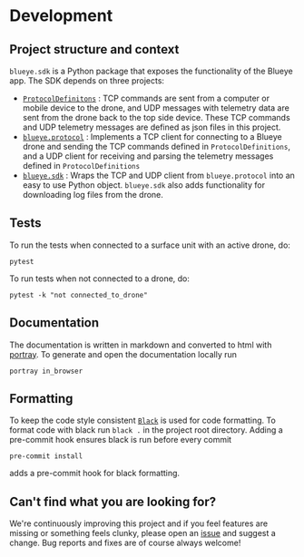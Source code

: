 # Development

## Project structure and context
`blueye.sdk` is a Python package that exposes the functionality of the Blueye app.
The SDK depends on three projects:

* [`ProtocolDefinitons`](https://github.com/BluEye-Robotics/ProtocolDefinitions) : TCP commands are sent from a computer or mobile device to the drone, and UDP messages with telemetry data are sent from the drone back to the top side device. These TCP commands and UDP telemetry messages are defined as json files in this project.
* [`blueye.protocol`](https://github.com/BluEye-Robotics/blueye.protocol) : Implements a TCP client for connecting to a Blueye drone and sending the TCP commands defined in `ProtocolDefinitions`, and a UDP client for receiving and parsing the telemetry messages defined in `ProtocolDefinitions`
* [`blueye.sdk`](https://github.com/BluEye-Robotics/blueye.sdk) : Wraps the TCP and UDP client from `blueye.protocol` into an easy to use Python object. `blueye.sdk` also adds functionality for downloading log files from the drone.

## Tests
To run the tests when connected to a surface unit with an active drone, do:

```shell
pytest
```

To run tests when not connected to a drone, do:

``` shell
pytest -k "not connected_to_drone"
```

## Documentation
The documentation is written in markdown and converted to html with
[portray](https://timothycrosley.github.io/portray/). To generate and open the
documentation locally run

``` shell
portray in_browser
```

## Formatting
To keep the code style consistent [`Black`](https://pypi.org/project/black/) is used for code formatting.
To format code with black run `black .` in the project root directory.
Adding a pre-commit hook ensures black is run before every commit

```shell
pre-commit install
```
adds a pre-commit hook for black formatting.

## Can't find what you are looking for?
We're continuously improving this project and if you feel features are missing or something feels clunky, please open an [issue](https://github.com/BluEye-Robotics/blueye.sdk/issues) and suggest a change. Bug reports and fixes are of course always welcome!
